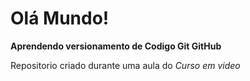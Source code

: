 # Olá Mundo!
 **Aprendendo versionamento de Codigo Git GitHub**

 Repositorio criado durante uma aula do *Curso em video*
